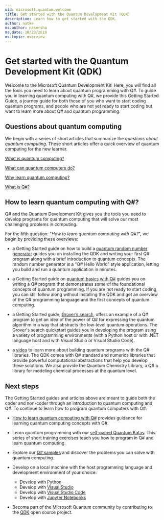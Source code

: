 ```yaml
---
uid: microsoft.quantum.welcome
title: Get started with the Quantum Development Kit (QDK)
description: Learn how to get started with the QDK. 
author: natke
ms.author: nakersha
ms.date: 10/23/2019
ms.topic: overview
---
```


# Get started with the Quantum Development Kit (QDK)

Welcome to the Microsoft Quantum Development Kit!  Here, you will find all the tools you need to learn about quantum programming with Q#.  To guide you in learning quantum computing with Q#, we provide this Getting Started Guide, a journey guide for both those of you who want to start coding quantum programs, and people who are not yet ready to start coding but want to learn more about Q# and quantum programming.

## Questions about quantum computing

We begin with a series of short articles that summarize the _questions about quantum computing_. These short articles offer a quick overview of quantum computing for the new learner.

[What is quantum computing?](xref:microsoft.quantum.overview.what)

[What can quantum computers do?](xref:microsoft.quantum.overview.computers)

[Why learn quantum computing?](xref:microsoft.quantum.overview.why)

[What is Q#?](xref:microsoft.quantum.overview.qsharp)

## How to learn quantum computing with Q#?

Q# and the Quantum Development Kit gives you the tools you need to develop programs for quantum computing that will solve our most challenging problems in computing.

For the fifth question:  "_How to learn quantum computing with Q#?_", we begin by providing these overviews:

* a Getting Started guide on how to build a [quantum random number generator](xref:microsoft.quantum.quickstarts.qrng) guides you on installing the QDK and writing your first Q# program along with a brief introduction to quantum concepts. The random number generator is a "Q# Hello World" style application, letting you build and run a quantum application in minutes.

* a Getting Started guide on [quantum basics with Q#](xref:microsoft.quantum.write-program) guides you on writing a Q# program that demonstrates some of the foundational concepts of quantum programming. If you are not ready to start coding, you can still follow along without installing the QDK and get an overview of the Q# programming language and the first concepts of quantum computing.

* a Getting Started guide, [Grover’s search](xref:microsoft.quantum.quickstarts.search), offers an example of a Q# program to get an idea of the power of Q# for expressing the quantum algorithm in a way that abstracts the low-level quantum operations.  The Grover's search quickstart guides you in developing the program using a variety of programming environments (with a Python host or with .NET language host and with Visual Studio or Visual Studio Code).

* a [video](https://www.microsoft.com/videoplayer/embed/RE2JOJf) to learn more about building quantum programs with the Q# libraries.  The QDK comes with Q# standard and numerics libraries that provide powerful computational abstractions that help you develop these solutions. We also provide the Quantum Chemistry Library, a Q# a library for modeling chemical processes at the quantum level.

## Next steps

The Getting Started guides and articles above are meant to guide both the coder and non-coder through an introduction to quantum computing and Q#.  To continue to learn how to program quantum computers with Q#:

* [How to learn quantum computing with Q#](xref:microsoft.quantum.overview.learn) provides guidance for learning quantum computing concepts with Q#.

* Learn quantum programming with our [self-paced Quantum Katas](https://aka.ms/try-quantum-katas). This series of short training exercises teach you how to program in Q# and learn quantum computing.

* Explore our [Q# samples](https://docs.microsoft.com/samples/browse/?languages=qsharp) and discover the problems you can solve with quantum computing.

* Develop on a local machine with the host programming language and development environment of your choice:
  * Develop with [Python](xref:microsoft.quantum.install#develop-with-python)
  * Develop with [Visual Studio](xref:microsoft.quantum.install#develop-with-c-on-windows-using-visual-studio)
  * Develop with [Visual Studio Code](xref:microsoft.quantum.install#develop-with-c-using-visual-studio-code)
  * Develop with [Jupyter Notebooks](xref:microsoft.quantum.install#develop-with-jupyter-notebooks)

* Become part of the Microsoft Quantum community by contributing to the [QDK](xref:microsoft.quantum.contributing) open source project.
